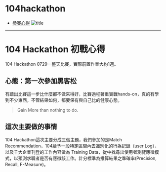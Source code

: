 # 104hackathon

- [參賽心得](https://medium.com/@cyeninesky3/104-hackathon-%E5%88%9D%E6%88%B0%E5%BF%83%E5%BE%97-a810cfe09192)
![](https:// "title")

---

# 104 Hackathon 初戰心得
104 Hackathon 0729一整天比賽，實際前置作業大約1週。

## 心態：第一次參加黑客松
有踏出比賽這一步比什麼都不做來得好，比賽過程著重實戰hands-on，真的有學到不少東西，不管結果如何，都要保有與自己比的健康心態。
> Gain More than nothing to do.

## 這次主要做的事情
104 Hackathon這次主要分成三個主題，我們參加的是Match Recommendation，104給予一段特定區間內去識別化的行為記錄（user Log），以及千大企業刊登的工作內容做為 Training Data，從中找尋出使用者瀏覽應徵模式，以預測求職者是否有應徵該工作。計分標準為推算結果之準確率(Precision, Recall, F-Measure)。
